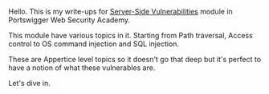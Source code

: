 Hello. This is my write-ups for [Server-Side Vulnerabilities](https://portswigger.net/web-security/learning-paths/server-side-vulnerabilities-apprentice) module in Portswigger Web Security Academy.

This module have various topics in it. Starting from Path traversal, Access control to OS command injection and SQL injection. 

These are Appertice level topics so it doesn't go that deep but it's perfect to have a notion of what these vulnerables are.

Let's dive in.
